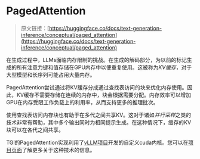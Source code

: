 # PagedAttention

> 原文链接：[https://huggingface.co/docs/text-generation-inference/conceptual/paged_attention](https://huggingface.co/docs/text-generation-inference/conceptual/paged_attention)

在生成过程中，LLMs面临内存限制的挑战。在生成的解码部分，为以前的标记生成的所有注意力键和值存储在GPU内存中以便重复使用。这被称为*KV缓存*，对于大型模型和长序列可能占用大量内存。

PagedAttention尝试通过将KV缓存分成通过查找表访问的块来优化内存使用。因此，KV缓存不需要存储在连续的内存中，块会根据需要分配。内存效率可以增加GPU在内存受限工作负载上的利用率，从而支持更多的推理批次。

使用查找表访问内存块也有助于在多代之间共享KV。这对于诸如*并行采样*之类的技术非常有帮助，其中多个输出同时为相同提示生成。在这种情况下，缓存的KV块可以在各代之间共享。

TGI的PagedAttention实现利用了[vLLM项目](https://github.com/vllm-project/vllm)开发的自定义cuda内核。您可以在[项目页面](https://vllm.ai/)了解更多关于这种技术的信息。
